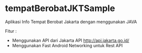 # tempatBerobatJKTSample
Aplikasi Info Tempat Berobat Jakarta dengan menggunakan JAVA

Fitur :
- Menggunakan API dari Jakarta API http://api.jakarta.go.id/
- Menggunakan Fast Android Networking untuk Rest API
